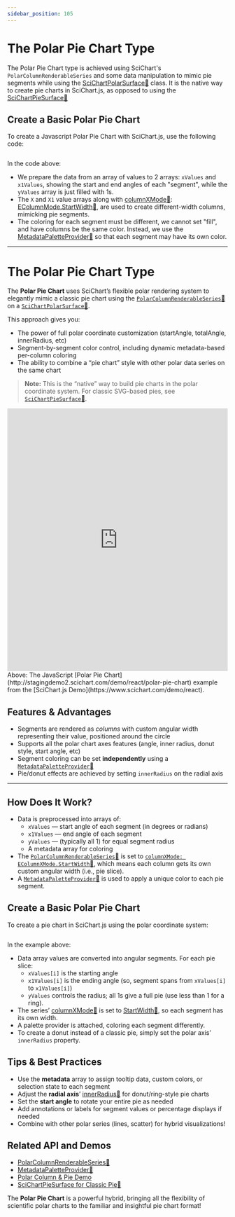 ```yaml
---
sidebar_position: 105
---
```


# The Polar Pie Chart Type

The Polar Pie Chart type is achieved using SciChart's `PolarColumnRenderableSeries` and some data manipulation to mimic pie segments while using the [SciChartPolarSurface:blue_book:](https://www.scichart.com/documentation/js/v4/typedoc/classes/scichartpolarsurface.html) class.
It is the native way to create pie charts in SciChart.js, as opposed to using the [SciChartPieSurface:blue_book:](https://www.scichart.com/documentation/js/v4/typedoc/classes/scichartpiesurface.html)

<ChartFromSciChartDemo 
    src="http://stagingdemo2.scichart.com/demo/iframe/polar-pie-chart"
    title="Polar Pie Chart"
/>

## Create a Basic Polar Pie Chart

To create a Javascript Polar Pie Chart with SciChart.js, use the following code:

```ts showLineNumbers {52-55,68} file=./Basic/demo.ts start=region_A_start end=region_A_end
```

<LiveDocSnippet name="./Basic/demo" />

In the code above:

- We prepare the data from an array of values to 2 arrays: `xValues` and `x1Values`, showing the start and end angles of each "segment", while the `yValues` array is just filled with 1s.
- The `X` and `X1` value arrays along with [columnXMode:blue_book:](https://www.scichart.com/documentation/js/v4/typedoc/classes/polarcolumnrenderableseries.html#columnxmode): [EColumnMode.StartWidth:blue_book:](https://www.scichart.com/documentation/js/v4/typedoc/enums/eperformancemarktype.html#setupstart), are used to create different-width columns, mimicking pie segments.
- The coloring for each segment must be different, we cannot set "fill", and have columns be the same color. Instead, we use the [MetadataPaletteProvider:blue_book:](https://www.scichart.com/documentation/js/v4/typedoc/classes/metadatapaletteprovider.html) so that each segment may have its own color.


---

# The Polar Pie Chart Type

The **Polar Pie Chart** uses SciChart’s flexible polar rendering system to elegantly mimic a classic pie chart using the [`PolarColumnRenderableSeries`:blue_book:](https://www.scichart.com/documentation/js/v4/typedoc/classes/polarcolumnrenderableseries.html) on a [`SciChartPolarSurface`:blue_book:](https://www.scichart.com/documentation/js/v4/typedoc/classes/scichartpolarsurface.html).

This approach gives you:
- The power of full polar coordinate customization (startAngle, totalAngle, innerRadius, etc)
- Segment-by-segment color control, including dynamic metadata-based per-column coloring
- The ability to combine a “pie chart” style with other polar data series on the same chart

> **Note:** This is the “native” way to build pie charts in the polar coordinate system. For classic SVG-based pies, see [`SciChartPieSurface`:blue_book:](https://www.scichart.com/documentation/js/v4/typedoc/classes/scichartpiesurface.html).

<iframe src="http://stagingdemo2.scichart.com/demo/iframe/polar-pie-chart" width="100%" height="600px" frameborder="0"></iframe>

<div style={{textAlign: "center"}}>
    Above: The JavaScript [Polar Pie Chart](http://stagingdemo2.scichart.com/demo/react/polar-pie-chart) example from the [SciChart.js Demo](https://www.scichart.com/demo/react).
</div>

## Features & Advantages

- Segments are rendered as *columns* with custom angular width representing their value, positioned around the circle
- Supports all the polar chart axes features (angle, inner radius, donut style, start angle, etc)
- Segment coloring can be set **independently** using a [`MetadataPaletteProvider`:blue_book:](https://www.scichart.com/documentation/js/v4/typedoc/classes/metadatapaletteprovider.html)
- Pie/donut effects are achieved by setting `innerRadius` on the radial axis

---

## How Does It Work?

- Data is preprocessed into arrays of:
  - `xValues` — start angle of each segment (in degrees or radians)
  - `x1Values` — end angle of each segment
  - `yValues` — (typically all 1) for equal segment radius
  - A metadata array for coloring  
- The [`PolarColumnRenderableSeries`:blue_book:](https://www.scichart.com/documentation/js/v4/typedoc/classes/polarcolumnrenderableseries.html) is set to [`columnXMode: EColumnXMode.StartWidth`:blue_book:](https://www.scichart.com/documentation/js/v4/typedoc/enums/ecolumnmode.html#startwidth), which means each column gets its own custom angular width (i.e., pie slice).
- A [`MetadataPaletteProvider`:blue_book:](https://www.scichart.com/documentation/js/v4/typedoc/classes/metadatapaletteprovider.html) is used to apply a unique color to each pie segment.

## Create a Basic Polar Pie Chart

To create a pie chart in SciChart.js using the polar coordinate system:

```ts showLineNumbers {52-55,68} file=./Basic/demo.ts start=region_A_start end=region_A_end
```

In the example above:

- Data array values are converted into angular segments. For each pie slice:
  - `xValues[i]` is the starting angle
  - `x1Values[i]` is the ending angle (so, segment spans from `xValues[i]` to `x1Values[i]`)
  - `yValues` controls the radius; all 1s give a full pie (use less than 1 for a ring).
- The series’ [columnXMode:blue_book:](https://www.scichart.com/documentation/js/v4/typedoc/classes/polarcolumnrenderableseries.html#columnxmode) is set to [StartWidth:blue_book:](https://www.scichart.com/documentation/js/v4/typedoc/enums/ecolumnmode.html#startwidth), so each segment has its own width.
- A palette provider is attached, coloring each segment differently.
- To create a donut instead of a classic pie, simply set the polar axis’ `innerRadius` property.

## Tips & Best Practices

- Use the **metadata** array to assign tooltip data, custom colors, or selection state to each segment
- Adjust the **radial axis**’ [innerRadius:blue_book:](https://www.scichart.com/documentation/js/v4/typedoc/classes/polarnumericaxis.html#innerradius) for donut/ring-style pie charts
- Set the **start angle** to rotate your entire pie as needed
- Add annotations or labels for segment values or percentage displays if needed
- Combine with other polar series (lines, scatter) for hybrid visualizations!

## Related API and Demos

- [PolarColumnRenderableSeries:blue_book:](https://www.scichart.com/documentation/js/v4/typedoc/classes/polarcolumnrenderableseries.html)
- [MetadataPaletteProvider:blue_book:](https://www.scichart.com/documentation/js/v4/typedoc/classes/metadatapaletteprovider.html)
- [Polar Column & Pie Demo](https://www.scichart.com/demo/react/polar-pie-chart)
- [SciChartPieSurface for Classic Pie:blue_book:](https://www.scichart.com/documentation/js/v4/typedoc/classes/scichartpiesurface.html)

The **Polar Pie Chart** is a powerful hybrid, bringing all the flexibility of scientific polar charts to the familiar and insightful pie chart format!